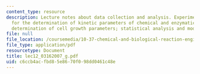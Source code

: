```yaml
---
content_type: resource
description: Lecture notes about data collection and analysis. Experimental methods
  for the determination of kinetic parameters of chemical and enzymatic reactions;
  determination of cell growth parameters; statistical analysis and model discrimination.
file: null
file_location: /coursemedia/10-37-chemical-and-biological-reaction-engineering-spring-2007/c6ccb4acfbd85e8670f098dd0461c48e_lec12_03162007_g.pdf
file_type: application/pdf
resourcetype: Document
title: lec12_03162007_g.pdf
uid: c6ccb4ac-fbd8-5e86-70f0-98dd0461c48e
---
```

